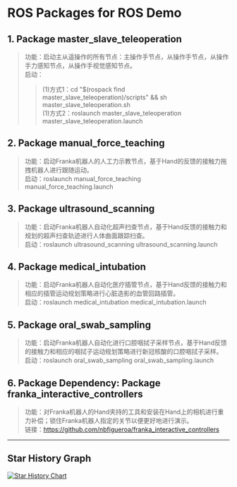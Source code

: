 # ROS Packages for ROS Demo

## 1. Package master_slave_teleoperation

> 功能：启动主从遥操作的所有节点：主操作手节点，从操作手节点，从操作手力感知节点，从操作手视觉感知节点。<br>
> 启动：
>> (1)方式1：cd "$(rospack find master_slave_teleoperation)/scripts" && sh master_slave_teleoperation.sh <br>
>> (1)方式2：roslaunch master_slave_teleoperation master_slave_teleoperation.launch

## 2. Package manual_force_teaching

> 功能：启动Franka机器人的人工力示教节点，基于Hand的反馈的接触力拖拽机器人进行跟随运动。<br>
> 启动：roslaunch manual_force_teaching manual_force_teaching.launch

## 3. Package ultrasound_scanning

> 功能：启动Franka机器人自动化超声扫查节点，基于Hand反馈的接触力和规划的超声扫查轨迹进行人体曲面跟踪扫查。<br>
> 启动：roslaunch ultrasound_scanning ultrasound_scanning.launch

## 4. Package medical_intubation

> 功能：启动Franka机器人自动化医疗插管节点，基于Hand反馈的接触力和相应的插管运动规划策略进行心脏造影的血管回路插管。<br>
> 启动：roslaunch medical_intubation medical_intubation.launch

## 5. Package oral_swab_sampling

> 功能：启动Franka机器人自动化进行口腔咽拭子采样节点，基于Hand反馈的接触力和相应的咽拭子运动规划策略进行新冠核酸的口腔咽拭子采样。<br>
> 启动：roslaunch oral_swab_sampling oral_swab_sampling.launch

## 6. Package Dependency: Package franka_interactive_controllers

> 功能：对Franka机器人的Hand夹持的工具和安装在Hand上的相机进行重力补偿；锁住Franka机器人指定的关节以便更好地进行演示。<br>
> 链接：https://github.com/nbfigueroa/franka_interactive_controllers

---

## Star History Graph

[![Star History Chart](https://api.star-history.com/svg?repos=JadeCong/demo_ros&type=Date&theme=dark)](https://star-history.com/#JadeCong/demo_ros&Date&theme=dark)
